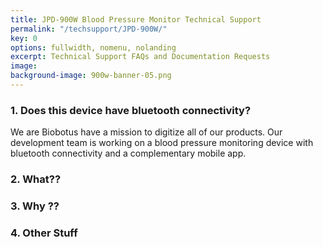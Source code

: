 ```yaml
---
title: JPD-900W Blood Pressure Monitor Technical Support
permalink: "/techsupport/JPD-900W/"
key: 0
options: fullwidth, nomenu, nolanding
excerpt: Technical Support FAQs and Documentation Requests
image: 
background-image: 900w-banner-05.png
---
```

### 1. Does this device have bluetooth connectivity?
We are Biobotus have a mission to digitize all of our products.  Our development team is working on a blood pressure monitoring device with bluetooth connectivity and a complementary mobile app.

### 2. What??
### 3. Why ??
### 4. Other Stuff
